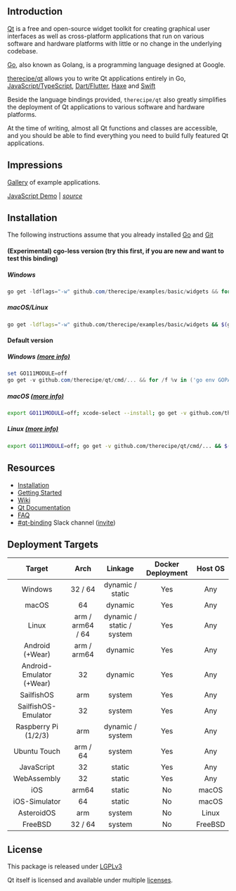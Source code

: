 Introduction
------------

[Qt](https://en.wikipedia.org/wiki/Qt_(software)) is a free and open-source widget toolkit for creating graphical user interfaces as well as cross-platform applications that run on various software and hardware platforms with little or no change in the underlying codebase.

[Go](https://en.wikipedia.org/wiki/Go_(programming_language)), also known as Golang, is a programming language designed at Google.

[therecipe/qt](https://github.com/therecipe/qt) allows you to write Qt applications entirely in Go, [JavaScript/TypeScript](https://github.com/therecipe/entry), [Dart/Flutter](https://github.com/therecipe/flutter), [Haxe](https://github.com/therecipe/haxe) and [Swift](https://github.com/therecipe/swift)

Beside the language bindings provided, `therecipe/qt` also greatly simplifies the deployment of Qt applications to various software and hardware platforms.

At the time of writing, almost all Qt functions and classes are accessible, and you should be able to find everything you need to build fully featured Qt applications.

Impressions
-----------

[Gallery](https://github.com/therecipe/qt/wiki/Gallery) of example applications.

[JavaScript Demo](https://therecipe.github.io/entry) | *[source](https://github.com/therecipe/entry)*

Installation
------------

The following instructions assume that you already installed [Go](https://golang.org/dl/) and [Git](https://git-scm.com/downloads)

#### (Experimental) cgo-less version (try this first, if you are new and want to test this binding)

##### Windows

```powershell
go get -ldflags="-w" github.com/therecipe/examples/basic/widgets && for /f %v in ('go env GOPATH') do %v\bin\widgets.exe
```

##### macOS/Linux

```bash
go get -ldflags="-w" github.com/therecipe/examples/basic/widgets && $(go env GOPATH)/bin/widgets
```

#### Default version

##### Windows [(more info)](https://github.com/therecipe/qt/wiki/Installation-on-Windows)

```powershell
set GO111MODULE=off
go get -v github.com/therecipe/qt/cmd/... && for /f %v in ('go env GOPATH') do %v\bin\qtsetup test && %v\bin\qtsetup -test=false
```

##### macOS [(more info)](https://github.com/therecipe/qt/wiki/Installation-on-macOS)

```bash
export GO111MODULE=off; xcode-select --install; go get -v github.com/therecipe/qt/cmd/... && $(go env GOPATH)/bin/qtsetup test && $(go env GOPATH)/bin/qtsetup -test=false
```

##### Linux [(more info)](https://github.com/therecipe/qt/wiki/Installation-on-Linux)

```bash
export GO111MODULE=off; go get -v github.com/therecipe/qt/cmd/... && $(go env GOPATH)/bin/qtsetup test && $(go env GOPATH)/bin/qtsetup -test=false
```

Resources
---------

-	[Installation](https://github.com/therecipe/qt/wiki/Installation)
-	[Getting Started](https://github.com/therecipe/qt/wiki/Getting-Started)
-	[Wiki](https://github.com/therecipe/qt/wiki)
-	[Qt Documentation](https://doc.qt.io/qt-5/classes.html)
-	[FAQ](https://github.com/therecipe/qt/wiki/FAQ)
-	[#qt-binding](https://gophers.slack.com/messages/qt-binding/details) Slack channel ([invite](https://invite.slack.golangbridge.org)\)

Deployment Targets
------------------

| Target                   | Arch             | Linkage                   | Docker Deployment | Host OS |
|:------------------------:|:----------------:|:-------------------------:|:-----------------:|:-------:|
|         Windows          |     32 / 64      |     dynamic / static      |        Yes        |   Any   |
|          macOS           |        64        |          dynamic          |        Yes        |   Any   |
|          Linux           | arm / arm64 / 64 | dynamic / static / system |        Yes        |   Any   |
|     Android (+Wear)      |   arm / arm64    |          dynamic          |        Yes        |   Any   |
| Android-Emulator (+Wear) |        32        |          dynamic          |        Yes        |   Any   |
|        SailfishOS        |       arm        |          system           |        Yes        |   Any   |
|   SailfishOS-Emulator    |        32        |          system           |        Yes        |   Any   |
|   Raspberry Pi (1/2/3)   |       arm        |     dynamic / system      |        Yes        |   Any   |
|       Ubuntu Touch       |     arm / 64     |          system           |        Yes        |   Any   |
|        JavaScript        |        32        |          static           |        Yes        |   Any   |
|       WebAssembly        |        32        |          static           |        Yes        |   Any   |
|           iOS            |      arm64       |          static           |        No         |  macOS  |
|      iOS-Simulator       |        64        |          static           |        No         |  macOS  |
|        AsteroidOS        |       arm        |          system           |        No         |  Linux  |
|         FreeBSD          |     32 / 64      |          system           |        No         | FreeBSD |

License
-------

This package is released under [LGPLv3](https://opensource.org/licenses/LGPL-3.0)

Qt itself is licensed and available under multiple [licenses](https://www.qt.io/licensing).
